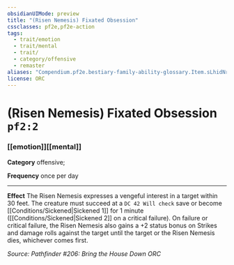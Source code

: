 ```yaml
---
obsidianUIMode: preview
title: "(Risen Nemesis) Fixated Obsession"
cssclasses: pf2e,pf2e-action
tags:
  - trait/emotion
  - trait/mental
  - trait/
  - category/offensive
  - remaster
aliases: "Compendium.pf2e.bestiary-family-ability-glossary.Item.sLhidNrdrlnBpIcH"
license: ORC
---
```

# (Risen Nemesis) Fixated Obsession `pf2:2`

### [[emotion]][[mental]]

**Category** offensive; 




**Frequency** once per day

* * *

**Effect** The Risen Nemesis expresses a vengeful interest in a target within 30 feet. The creature must succeed at a `DC 42 Will check` save or become [[Conditions/Sickened|Sickened 1]] for 1 minute ([[Conditions/Sickened|Sickened 2]] on a critical failure). On failure or critical failure, the Risen Nemesis also gains a +2 status bonus on Strikes and damage rolls against the target until the target or the Risen Nemesis dies, whichever comes first.

*Source: Pathfinder #206: Bring the House Down*
*ORC*